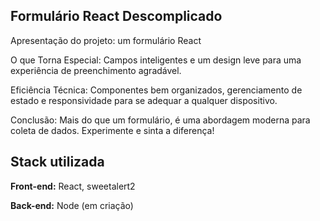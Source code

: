 ## Formulário React Descomplicado 


Apresentação do projeto: um formulário React

O que Torna Especial:
Campos inteligentes e um design leve para uma experiência de preenchimento agradável.

Eficiência Técnica:
Componentes bem organizados, gerenciamento de estado e responsividade para se adequar a qualquer dispositivo.

Conclusão:
Mais do que um formulário, é uma abordagem moderna para coleta de dados. Experimente e sinta a diferença!
## Stack utilizada

**Front-end:** React, sweetalert2

**Back-end:** Node (em criação)

